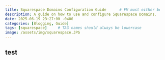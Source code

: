 ```yaml
---
title: Squarespace Domains Configuration Guide      # FM must either be COMPLETELY filled out or EMPTY between the lines for site to not break
description: A guide on how to use and configure Squarespace Domains.
date: 2025-06-19 23:27:00 -0400
categories: [Blogging, Guide]
tags: [squarespace]     # TAG names should always be lowercase
image: /assets/img/squarespace.JPG
---
```


## test
